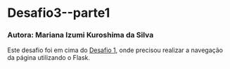 # Desafio3--parte1
### Autora: Mariana Izumi Kuroshima da Silva

Este desafio foi em cima do [Desafio 1](https://github.com/MariMiks/Desafio-1), onde precisou realizar a navegação da página utilizando o Flask.
